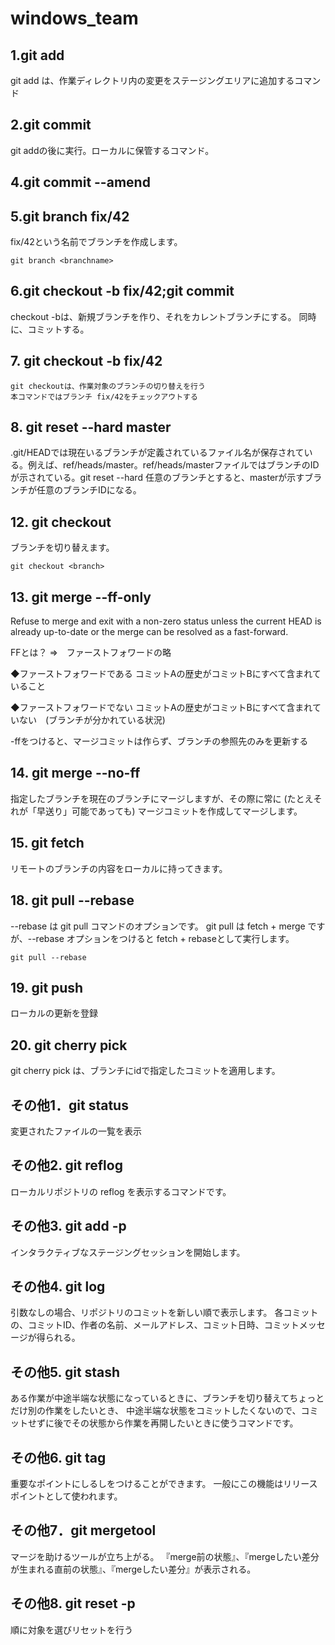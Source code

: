 # windows_team

## 1.git add
git add は、作業ディレクトリ内の変更をステージングエリアに追加するコマンド

## 2.git commit
git addの後に実行。ローカルに保管するコマンド。

## 4.git commit --amend

## 5.git branch fix/42
fix/42という名前でブランチを作成します。

	git branch <branchname>


## 6.git checkout -b fix/42;git commit
checkout -bは、新規ブランチを作り、それをカレントブランチにする。
同時に、コミットする。

## 7. git checkout -b fix/42
	git checkoutは、作業対象のブランチの切り替えを行う
	本コマンドではブランチ fix/42をチェックアウトする

## 8. git reset --hard master
.git/HEADでは現在いるブランチが定義されているファイル名が保存されている。例えば、ref/heads/master。ref/heads/masterファイルではブランチのIDが示されている。git reset --hard 任意のブランチとすると、masterが示すブランチが任意のブランチIDになる。


## 12. git checkout
ブランチを切り替えます。

	git checkout <branch>

## 13. git merge --ff-only
Refuse to merge and exit with a non-zero status unless the current HEAD is already up-to-date or the merge can be resolved as a fast-forward.

FFとは？
⇒　ファーストフォワードの略

◆ファーストフォワードである
コミットAの歴史がコミットBにすべて含まれていること

◆ファーストフォワードでない
コミットAの歴史がコミットBにすべて含まれていない　(ブランチが分かれている状況)

-ffをつけると、マージコミットは作らず、ブランチの参照先のみを更新する


## 14. git merge --no-ff
指定したブランチを現在のブランチにマージしますが、その際に常に (たとえそれが「早送り」可能であっても) マージコミットを作成してマージします。

## 15. git fetch
リモートのブランチの内容をローカルに持ってきます。

## 18. git pull --rebase
--rebase は git pull コマンドのオプションです。
git pull は fetch + merge ですが、--rebase オプションをつけると fetch + rebaseとして実行します。

	git pull --rebase

## 19. git push
ローカルの更新を登録

## 20. git cherry pick
git cherry pick <id>は、ブランチにidで指定したコミットを適用します。

## その他1．git status
変更されたファイルの一覧を表示

## その他2. git reflog
ローカルリポジトリの reflog を表示するコマンドです。

## その他3. git add -p
インタラクティブなステージングセッションを開始します。

## その他4. git log
引数なしの場合、リポジトリのコミットを新しい順で表示します。
各コミットの、コミットID、作者の名前、メールアドレス、コミット日時、コミットメッセージが得られる。

## その他5. git stash
ある作業が中途半端な状態になっているときに、ブランチを切り替えてちょっとだけ別の作業をしたいとき、
中途半端な状態をコミットしたくないので、コミットせずに後でその状態から作業を再開したいときに使うコマンドです。

## その他6. git tag
重要なポイントにしるしをつけることができます。
一般にこの機能はリリースポイントとして使われます。

## その他7．git mergetool
マージを助けるツールが立ち上がる。
『merge前の状態』、『mergeしたい差分が生まれる直前の状態』、『mergeしたい差分』が表示される。

## その他8. git reset -p
順に対象を選びリセットを行う

